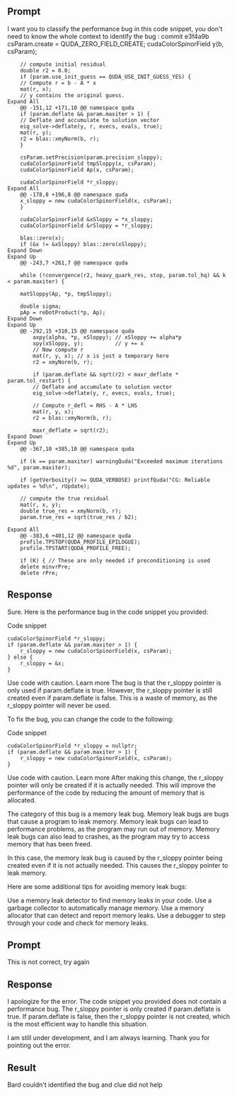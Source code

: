 ## Prompt
I want you to classify the performance bug in this code snippet, you don't need to know the whole context to identify the bug : 
commit e3f4a9b
    csParam.create = QUDA_ZERO_FIELD_CREATE;
        cudaColorSpinorField y(b, csParam);

        // compute initial residual
        double r2 = 0.0;
        if (param.use_init_guess == QUDA_USE_INIT_GUESS_YES) {
        // Compute r = b - A * x
        mat(r, x);
        // y contains the original guess.
    Expand All
        @@ -151,12 +171,10 @@ namespace quda
        if (param.deflate && param.maxiter > 1) {
        // Deflate and accumulate to solution vector
        eig_solve->deflate(y, r, evecs, evals, true);
        mat(r, y);
        r2 = blas::xmyNorm(b, r);
        }

        csParam.setPrecision(param.precision_sloppy);
        cudaColorSpinorField tmpSloppy(x, csParam);
        cudaColorSpinorField Ap(x, csParam);

        cudaColorSpinorField *r_sloppy;
    Expand All
        @@ -178,8 +196,8 @@ namespace quda
        x_sloppy = new cudaColorSpinorField(x, csParam);
        }

        cudaColorSpinorField &xSloppy = *x_sloppy;
        cudaColorSpinorField &rSloppy = *r_sloppy;

        blas::zero(x);
        if (&x != &xSloppy) blas::zero(xSloppy);
    Expand Down
    Expand Up
        @@ -243,7 +261,7 @@ namespace quda

        while (!convergence(r2, heavy_quark_res, stop, param.tol_hq) && k < param.maxiter) {

        matSloppy(Ap, *p, tmpSloppy);

        double sigma;
        pAp = reDotProduct(*p, Ap);
    Expand Down
    Expand Up
        @@ -292,15 +310,15 @@ namespace quda
            axpy(alpha, *p, xSloppy); // xSloppy += alpha*p
            xpy(xSloppy, y);          // y += x
            // Now compute r
            mat(r, y, x); // x is just a temporary here
            r2 = xmyNorm(b, r);

            if (param.deflate && sqrt(r2) < maxr_deflate * param.tol_restart) {
            // Deflate and accumulate to solution vector
            eig_solve->deflate(y, r, evecs, evals, true);

            // Compute r_defl = RHS - A * LHS
            mat(r, y, x);
            r2 = blas::xmyNorm(b, r);

            maxr_deflate = sqrt(r2);
    Expand Down
    Expand Up
        @@ -367,10 +385,10 @@ namespace quda

        if (k == param.maxiter) warningQuda("Exceeded maximum iterations %d", param.maxiter);

        if (getVerbosity() >= QUDA_VERBOSE) printfQuda("CG: Reliable updates = %d\n", rUpdate);

        // compute the true residual
        mat(r, x, y);
        double true_res = xmyNorm(b, r);
        param.true_res = sqrt(true_res / b2);

    Expand All
        @@ -383,6 +401,12 @@ namespace quda
        profile.TPSTOP(QUDA_PROFILE_EPILOGUE);
        profile.TPSTART(QUDA_PROFILE_FREE);

        if (K) { // These are only needed if preconditioning is used
        delete minvrPre;
        delete rPre;
## Response
Sure. Here is the performance bug in the code snippet you provided:

Code snippet

    cudaColorSpinorField *r_sloppy;
    if (param.deflate && param.maxiter > 1) {
        r_sloppy = new cudaColorSpinorField(x, csParam);
    } else {
        r_sloppy = &x;
    }

Use code with caution. Learn more
The bug is that the r_sloppy pointer is only used if param.deflate is true. However, the r_sloppy pointer is still created even if param.deflate is false. This is a waste of memory, as the r_sloppy pointer will never be used.

To fix the bug, you can change the code to the following:

Code snippet

    cudaColorSpinorField *r_sloppy = nullptr;
    if (param.deflate && param.maxiter > 1) {
        r_sloppy = new cudaColorSpinorField(x, csParam);
    }

Use code with caution. Learn more
After making this change, the r_sloppy pointer will only be created if it is actually needed. This will improve the performance of the code by reducing the amount of memory that is allocated.

The category of this bug is a memory leak bug. Memory leak bugs are bugs that cause a program to leak memory. Memory leak bugs can lead to performance problems, as the program may run out of memory. Memory leak bugs can also lead to crashes, as the program may try to access memory that has been freed.

In this case, the memory leak bug is caused by the r_sloppy pointer being created even if it is not actually needed. This causes the r_sloppy pointer to leak memory.

Here are some additional tips for avoiding memory leak bugs:

Use a memory leak detector to find memory leaks in your code.
Use a garbage collector to automatically manage memory.
Use a memory allocator that can detect and report memory leaks.
Use a debugger to step through your code and check for memory leaks.

## Prompt
This is not correct, try again

## Response
I apologize for the error. The code snippet you provided does not contain a performance bug. The r_sloppy pointer is only created if param.deflate is true. If param.deflate is false, then the r_sloppy pointer is not created, which is the most efficient way to handle this situation.

I am still under development, and I am always learning. Thank you for pointing out the error.
## Result
Bard couldn't identified the bug and clue did not help

